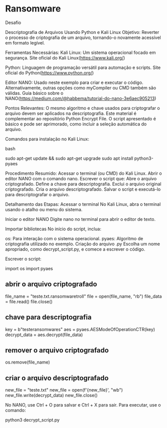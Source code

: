 # Ransomware
Desafio 

Descriptografia de Arquivos Usando Python e Kali Linux
Objetivo:
Reverter o processo de criptografia de um arquivo, tornando-o novamente acessível em formato legível.


Ferramentas Necessárias:
Kali Linux: Um sistema operacional focado em segurança.
Site oficial do Kali Linux(https://www.kali.org/)

Python: Linguagem de programação versátil para automação e scripts.
Site oficial do Python(https://www.python.org/)

Editor NANO: Usado neste exemplo para criar e executar o código.
Alternativamente, outras opções como myCompiler ou CMD também são válidas.
Guia básico sobre o NANO(https://medium.com/@habbema/tutorial-do-nano-3e6aec905213)


Pontos Relevantes:
O mesmo algoritmo e chave usados para criptografar o arquivo devem ser aplicados na descriptografia.
Este material é complementar ao repositório Python Encrypt File.
O script apresentado é básico e pode ser aprimorado, como incluir a seleção automática do arquivo.

Comandos para instalação no Kali Linux:

bash

sudo apt-get update && sudo apt-get upgrade
sudo apt install python3-pyaes

Procedimento Resumido:
Acessar o terminal (ou CMD) do Kali Linux.
Abrir o editor NANO com o comando nano.
Escrever o script que:
Abre o arquivo criptografado.
Define a chave para descriptografia.
Exclui o arquivo original criptografado.
Cria o arquivo descriptografado.
Salvar o script e executá-lo para descriptografar o arquivo.

Detalhamento das Etapas:
Acessar o terminal
No Kali Linux, abra o terminal usando o atalho ou menu do sistema.

Iniciar o editor NANO
Digite nano no terminal para abrir o editor de texto.

Importar bibliotecas
No início do script, inclua:

os: Para interação com o sistema operacional.
pyaes: Algoritmo de criptografia utilizado no exemplo.
Criação do arquivo .py
Escolha um nome apropriado, como decrypt_script.py, e comece a escrever o código.

Escrever o script:

import os
import pyaes

## abrir o arquivo criptografado
file_name = "teste.txt.ransomwaretroll"
file = open(file_name, "rb")
file_data = file.read()
file.close()

## chave para descriptografia
key = b"testeransomwares"
aes = pyaes.AESModeOfOperationCTR(key)
decrypt_data = aes.decrypt(file_data)

## remover o arquivo criptografado
os.remove(file_name)

## criar o arquivo descriptografado
new_file = "teste.txt"
new_file = open(f'{new_file}', "wb")
new_file.write(decrypt_data)
new_file.close()

No NANO, use Ctrl + O para salvar e Ctrl + X para sair.
Para executar, use o comando:

python3 decrypt_script.py
